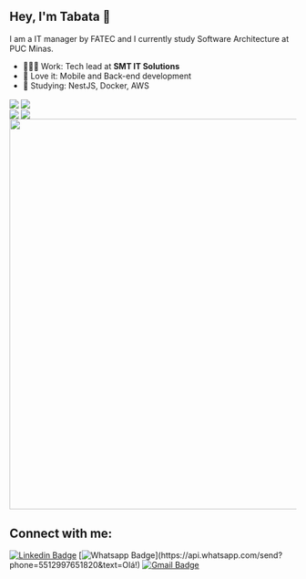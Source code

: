 ## Hey, I'm Tabata 👋

I am a IT manager by FATEC and I currently study Software Architecture at PUC Minas.

- 👩🏻‍💻 Work: Tech lead at **SMT IT Solutions**
- 💙 Love it: Mobile and Back-end development
- 📖 Studying: NestJS, Docker, AWS

<div>
  <img align="center" src="https://github-profile-summary-cards.vercel.app/api/cards/repos-per-language?username=tabaesso&theme=dracula" />
  <img align="center" src="https://github-profile-summary-cards.vercel.app/api/cards/stats?username=tabaesso&theme=dracula" />
</div>
<div>
  <img align="center" src="https://github-profile-summary-cards.vercel.app/api/cards/most-commit-language?username=tabaesso&theme=dracula" />
  <img align="center" src="https://github-profile-summary-cards.vercel.app/api/cards/productive-time?username=tabaesso&theme=dracula&utcOffset=-3" />
</div>
<div />
<div>
  <img align="center" src="https://github-profile-summary-cards.vercel.app/api/cards/profile-details?username=tabaesso&theme=dracula" width="685px"/>
</div>

## Connect with me:
[![Linkedin Badge](https://img.shields.io/badge/-LinkedIn-blue?style=flat-square&logo=Linkedin&logoColor=white&link=https://www.linkedin.com/in/tabatabaesso/)](https://www.linkedin.com/in/tabatabaesso/)
[![Whatsapp Badge](https://img.shields.io/badge/-Whatsapp-4CA143?style=flat-square&labelColor=4CA143&logo=whatsapp&logoColor=white&link=https://api.whatsapp.com/send?phone=5512997651820&text=Olá!)](https://api.whatsapp.com/send?phone=5512997651820&text=Olá!)
[![Gmail Badge](https://img.shields.io/badge/-Gmail-c14438?style=flat-square&logo=Gmail&logoColor=white&link=mailto:tatabaesso@gmail.com)](mailto:tatabaesso@gmail.com)

